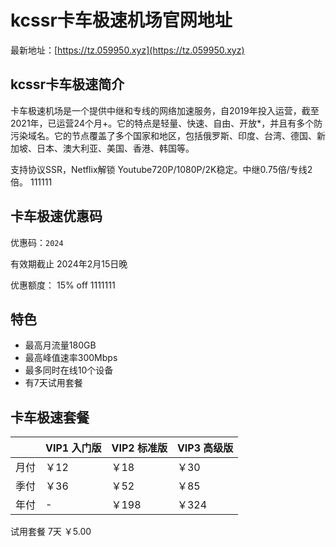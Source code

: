 # kcssr卡车极速机场官网地址

最新地址：[https://tz.059950.xyz](https://tz.059950.xyz)

## kcssr卡车极速简介

卡车极速机场是一个提供中继和专线的网络加速服务，自2019年投入运营，截至2021年，已运营24个月+。它的特点是轻量、快速、自由、开放*，并且有多个防污染域名。它的节点覆盖了多个国家和地区，包括俄罗斯、印度、台湾、德国、新加坡、日本、澳大利亚、美国、香港、韩国等。

支持协议SSR，Netflix解锁 Youtube720P/1080P/2K稳定。中继0.75倍/专线2倍。
111111
## 卡车极速优惠码

优惠码：`2024`

有效期截止 2024年2月15日晚

优惠额度： 15% off
1111111
## 特色

* 最高月流量180GB
* 最高峰值速率300Mbps
* 最多同时在线10个设备
* 有7天试用套餐

## 卡车极速套餐

||VIP1 入门版|VIP2 标准版|VIP3 高级版|
|----|----|----|----|
|月付|￥12|￥18|￥30|
|季付|￥36|￥52|￥85|
|年付|-|￥198|￥324|

试用套餐 7天 ￥5.00

